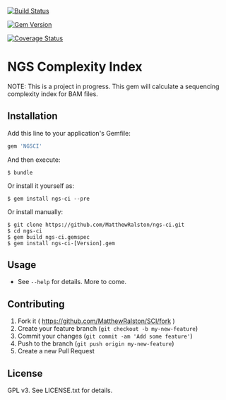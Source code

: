 [![Build Status](https://travis-ci.org/MatthewRalston/ngs-ci.png?branch=master)](https://travis-ci.org/MatthewRalston/ngs-ci)

[![Gem Version](https://badge.fury.io/rb/ngs-ci.png)](http://badge.fury.io/rb/ngs-ci)

[![Coverage Status](https://coveralls.io/repos/MatthewRalston/ngs-ci/badge.svg?branch=master&service=github)](https://coveralls.io/github/MatthewRalston/ngs-ci?branch=master)



# NGS Complexity Index

NOTE: This is a project in progress. 
This gem will calculate a sequencing complexity index for BAM files.

## Installation

Add this line to your application's Gemfile:

```ruby
gem 'NGSCI'
```

And then execute:

    $ bundle

Or install it yourself as:

    $ gem install ngs-ci --pre

Or install manually:

    $ git clone https://github.com/MatthewRalston/ngs-ci.git
    $ cd ngs-ci
    $ gem build ngs-ci.gemspec
    $ gem install ngs-ci-[Version].gem

## Usage

* See ```--help``` for details. More to come.

## Contributing

1. Fork it ( https://github.com/MatthewRalston/SCI/fork )
2. Create your feature branch (`git checkout -b my-new-feature`)
3. Commit your changes (`git commit -am 'Add some feature'`)
4. Push to the branch (`git push origin my-new-feature`)
5. Create a new Pull Request

## License
GPL v3. See LICENSE.txt for details.
